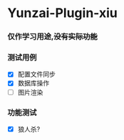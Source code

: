 # Yunzai-Plugin-xiu
### 仅作学习用途,~~没有实际功能~~

### 测试用例

- [x] 配置文件同步
- [x] 数据库操作
- [ ] 图片渲染

### 功能测试

- [x] 狼人杀?
